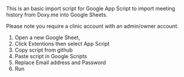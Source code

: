 This is an basic import script for Google App Script to import meeting history from Doxy.me into Google Sheets.

Please note you require a clinic account with an admin/owner account.

1) Open a new Google Sheet,
2) Click Extentions then select App Script
3) Copy script from github
4) Paste script in Google Scripts
5) Replace Email address and Password
6) Run
